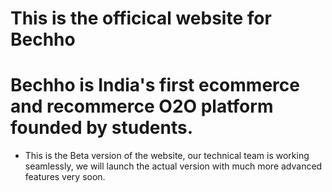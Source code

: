 # This is the officical website for Bechho
# Bechho is India's first ecommerce and recommerce O2O platform founded by students.
* This is the Beta version of the website, our technical team is working seamlessly, we will launch the actual version with much more advanced features very soon.
